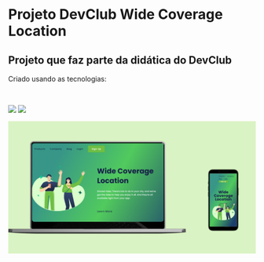 <h1>Projeto DevClub Wide Coverage Location</h1>

<h2>Projeto que faz parte da didática do DevClub</h2>
<p>Criado usando as tecnologias:</p>
<br>

<img src="https://img.shields.io/badge/HTML5-E34F26?style=for-the-badge&logo=html5&logoColor=white"/> <img src="https://img.shields.io/badge/CSS3-1572B6?style=for-the-badge&logo=css3&logoColor=white"/>

<img src="https://github.com/SamuelDias91/Wide-Coverage-Location/blob/master/image/wide-coverage%20desktop-mobile.png?raw=true" />

